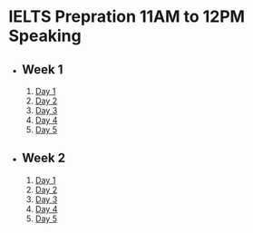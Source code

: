 # IELTS Prepration 11AM to 12PM Speaking

- ## Week 1

   1. [Day 1](https://www.facebook.com/iCodeguru/videos/1501047447465628)
   2. [Day 2](https://www.facebook.com/iCodeguru/videos/515051900989634)
   3. [Day 3](https://www.facebook.com/iCodeguru/videos/518378324103120)
   4. [Day 4](https://www.facebook.com/iCodeguru/videos/1208437080605914)
   5. [Day 5]()

- ## Week 2

   1. [Day 1](https://www.facebook.com/iCodeguru/videos/802372422103910)
   2. [Day 2](https://www.facebook.com/iCodeguru/videos/522385753582925)
   3. [Day 3](https://www.facebook.com/iCodeguru/videos/1034244568143072)
   4. [Day 4](https://www.facebook.com/iCodeguru/videos/1034697154783642)
   5. [Day 5](https://www.facebook.com/iCodeguru/videos/1001713354775918)

<!-- - ## Week 3

   1. [Day 1](https://www.facebook.com/iCodeguru/videos/1044185597308373)
   2. [Day 2](https://www.facebook.com/iCodeguru/videos/1233686837805509)
   3. [Day 3](https://www.facebook.com/iCodeguru/videos/502970662367845)
   4. [Day 4]()
   5. [Day 5]() -->

<!-- - ## Week 

   1. [Day 1]()
   2. [Day 2]()
   3. [Day 3]()
   4. [Day 4]()
   5. [Day 5]() -->